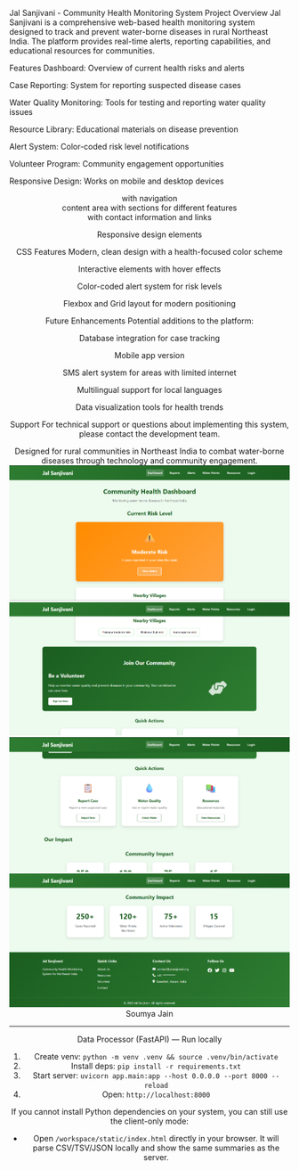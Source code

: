 Jal Sanjivani - Community Health Monitoring System
Project Overview
Jal Sanjivani is a comprehensive web-based health monitoring system designed to track and prevent water-borne diseases in rural Northeast India. The platform provides real-time alerts, reporting capabilities, and educational resources for communities.


Features
Dashboard: Overview of current health risks and alerts

Case Reporting: System for reporting suspected disease cases

Water Quality Monitoring: Tools for testing and reporting water quality issues

Resource Library: Educational materials on disease prevention

Alert System: Color-coded risk level notifications

Volunteer Program: Community engagement opportunities

Responsive Design: Works on mobile and desktop devices


<header> with navigation

<main> content area with sections for different features

<footer> with contact information and links

Responsive design elements

CSS Features
Modern, clean design with a health-focused color scheme

Interactive elements with hover effects

Color-coded alert system for risk levels

Flexbox and Grid layout for modern positioning



Future Enhancements
Potential additions to the platform:

Database integration for case tracking

Mobile app version

SMS alert system for areas with limited internet

Multilingual support for local languages

Data visualization tools for health trends

Support
For technical support or questions about implementing this system, please contact the development team.

Designed for rural communities in Northeast India to combat water-borne diseases through technology and community engagement.
![1st](1st.png)
![2nd](2nd.png)
![3rd](3rd.png)
![4th](4th.png)
Soumya Jain

---

Data Processor (FastAPI) — Run locally

1. Create venv: `python -m venv .venv && source .venv/bin/activate`
2. Install deps: `pip install -r requirements.txt`
3. Start server: `uvicorn app.main:app --host 0.0.0.0 --port 8000 --reload`
4. Open: `http://localhost:8000`

If you cannot install Python dependencies on your system, you can still use the client-only mode:

- Open `/workspace/static/index.html` directly in your browser. It will parse CSV/TSV/JSON locally and show the same summaries as the server.
